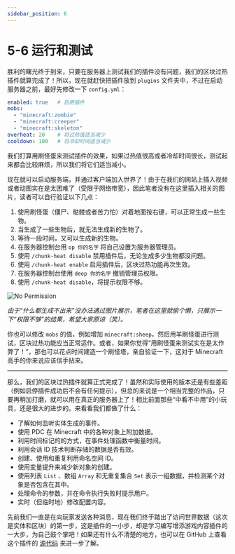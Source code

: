 ```yaml
---
sidebar_position: 6
---
```


# 5-6 运行和测试

胜利的曙光终于到来，只要在服务器上测试我们的插件没有问题，我们的区块过热插件就算完成了！所以，现在就赶快把插件放到 `plugins` 文件夹中，不过在启动服务器之前，最好先修改一下 `config.yml`：

```yaml
enabled: true   # 启用插件
mobs:
  - "minecraft:zombie"
  - "minecraft:creeper"
  - "minecraft:skeleton"
overheat: 20    # 将过热值适当减少
cooldown: 100   # 将冷却时间适当减少
```

我们打算用刷怪蛋来测试插件的效果，如果过热值很高或者冷却时间很长，测试起来都会比较麻烦，所以我们将它们适当减小。

现在就可以启动服务端，并通过客户端加入世界了！由于在我们的网站上插入视频或者动图实在是太困难了（受限于网络带宽），因此笔者没有在这里插入相关的图片，读者可以自行验证以下几点：

1. 使用刷怪蛋（僵尸、骷髅或者苦力怕）对着地面按右键，可以正常生成一些生物。
2. 当生成了一些生物后，就无法生成新的生物了。
3. 等待一段时间，又可以生成新的生物。
4. 在服务器控制台用 `op 你的名字` 将自己设置为服务器管理员。
5. 使用 `/chunk-heat disable` 禁用插件后，无论生成多少生物都没问题。
6. 使用 `/chunk-heat enable` 启用插件后，区块过热功能再次生效。
7. 在服务器控制台使用 `deop 你的名字` 撤销管理员权限。
8. 使用 `/chunk-heat disable`，将提示权限不够。

![No Permission](/img/contents/chunk-heat-perm.png)

*由于“什么都生成不出来”没办法通过图片展示，笔者在这里就偷个懒，只展示一下“权限不够”的结果，希望大家原谅（笑）。*

你也可以修改 `mobs` 的值，例如增加 `minecraft:sheep`，然后用羊刷怪蛋进行测试，区块过热功能应当正常运作。或者，如果你觉得“用刷怪蛋来测试实在是太作弊了！”，那也可以花点时间建造一个刷怪塔，亲自验证一下，这对于 Minecraft 高手的你来说应该信手拈来。

---

那么，我们的区块过热插件就算正式完成了！虽然和实际使用的版本还是有些差距（例如启停插件成功后不会有任何提示），但总的来说是一个相当完整的作品，只要再稍加打磨，就可以用在真正的服务器上了！相比前面那些“中看不中用”的小玩具，还是很大的进步的。来看看我们都做了什么：

- 了解如何监听实体生成的事件。
- 使用 PDC 在 Minecraft 中的各种对象上附加数据。
- 利用时间标记的的方式，在事件处理函数中衡量时间。
- 利用会话 ID 技术判断存储的数据是否有效。
- 创建、使用和重复利用命名空间 ID。
- 使用变量提升来减少新对象的创建。
- 使用列表 `List` 、数组 `Array` 和无重复集合 `Set` 表示一组数据，并检测某个对象是否包含在其中。
- 处理命令的参数，并在命令执行失败时提示用户。
- 实时（但临时地）修改配置内容。

先前我们一直是在向玩家发送各种消息，现在我们终于踏出了访问世界数据（这次是实体和区块）的第一步，这是插件的一小步，却是学习编写增添游戏内容插件的一大步，为自己鼓个掌吧！如果还有什么不清楚的地方，也可以在 GitHub 上查看这个插件的 [源代码](https://github.com/skjsjhb/plugin-diary-again-projects/tree/main/chunk-heat) 来进一步了解。